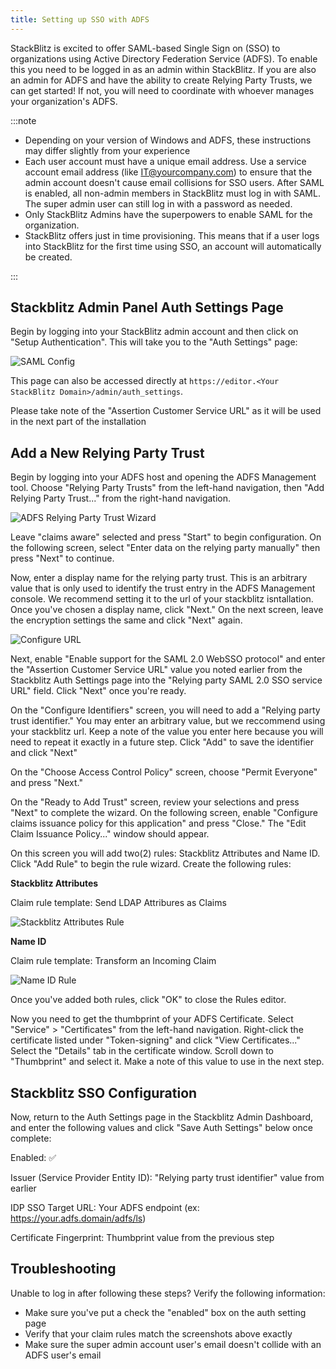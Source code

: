 ```yaml
---
title: Setting up SSO with ADFS
---
```


StackBlitz is excited to offer SAML-based Single Sign on (SSO) to organizations using Active Directory Federation Service (ADFS). To enable this you need to be logged in as an admin within StackBlitz. If you are also an admin for ADFS and have the ability to create Relying Party Trusts, we can get started! If not, you will need to coordinate with whoever manages your organization's ADFS.

:::note

- Depending on your version of Windows and ADFS, these instructions may differ slightly from your experience
- Each user account must have a unique email address. Use a service account email address (like IT@yourcompany.com) to ensure that the admin account doesn't cause email collisions for SSO users.
After SAML is enabled, all non-admin members in StackBlitz must log in with SAML. The super admin user can still log in with a password as needed.
- Only StackBlitz Admins have the superpowers to enable SAML for the organization.
- StackBlitz offers just in time provisioning. This means that if a user logs into StackBlitz for the first time using SSO, an account will automatically be created.

:::

## Stackblitz Admin Panel Auth Settings Page

Begin by logging into your StackBlitz admin account and then click on "Setup Authentication". This will take you to the "Auth Settings" page:

![SAML Config](/doc_images/saml-config.png)

This page can also be accessed directly at `https://editor.<Your StackBlitz Domain>/admin/auth_settings`.

Please take note of the "Assertion Customer Service URL" as it will be used in the next part of the installation

## Add a New Relying Party Trust

Begin by logging into your ADFS host and opening the ADFS Management tool. Choose "Relying Party Trusts" from the left-hand navigation, then "Add Relying Party Trust..." from the right-hand navigation.

![ADFS Relying Party Trust Wizard](/doc_images/ee/adfs-sso/adfs-party-trust-wizard.png)

Leave "claims aware" selected and press "Start" to begin configuration. On the following screen, select "Enter data on the relying party manually" then press "Next" to continue.

Now, enter a display name for the relying party trust. This is an arbitrary value that is only used to identify the trust entry in the ADFS Management console. We recommend setting it to the url of your stackblitz isntallation. Once you've chosen a display name, click "Next." On the next screen, leave the encryption settings the same and click "Next" again.

![Configure URL](/doc_images/ee/adfs-sso/party-trust-url.png)

Next, enable "Enable support for the SAML 2.0 WebSSO protocol" and enter the "Assertion Customer Service URL" value you noted earlier from the Stackblitz Auth Settings page into the "Relying party SAML 2.0 SSO service URL" field. Click "Next" once you're ready.

On the "Configure Identifiers" screen, you will need to add a "Relying party trust identifier." You may enter an arbitrary value, but we reccommend using your stackblitz url. Keep a note of the value you enter here because you will need to repeat it exactly in a future step. Click "Add" to save the identifier and click "Next"

On the "Choose Access Control Policy" screen, choose "Permit Everyone" and press "Next."

On the "Ready to Add Trust" screen, review your selections and press "Next" to complete the wizard. On the following screen, enable "Configure claims issuance policy for this application" and press "Close." The "Edit Claim Issuance Policy..." window should appear.

On this screen you will add two(2) rules: Stackblitz Attributes and Name ID. Click "Add Rule" to begin the rule wizard. Create the following rules:

__Stackblitz Attributes__

Claim rule template: Send LDAP Attribures as Claims

![Stackblitz Attributes Rule](/doc_images/ee/adfs-sso/stackblitz-attributes.png)

__Name ID__

Claim rule template: Transform an Incoming Claim

![Name ID Rule](/doc_images/ee/adfs-sso/name-id.png)

Once you've added both rules, click "OK" to close the Rules editor.

Now you need to get the thumbprint of your ADFS Certificate. Select "Service" > "Certificates" from the left-hand navigation. Right-click the certificate listed under "Token-signing" and click "View Certificates..." Select the "Details" tab in the certificate window. Scroll down to "Thumbprint" and select it. Make a note of this value to use in the next step.

## Stackblitz SSO Configuration

Now, return to the Auth Settings page in the Stackblitz Admin Dashboard, and enter the following values and click "Save Auth Settings" below once complete:

Enabled: ✅

Issuer (Service Provider Entity ID): "Relying party trust identifier" value from earlier

IDP SSO Target URL: Your ADFS endpoint (ex: https://your.adfs.domain/adfs/ls)

Certificate Fingerprint: Thumbprint value from the previous step

## Troubleshooting

Unable to log in after following these steps? Verify the following information:

- Make sure you've put a check the "enabled" box on the auth setting page
- Verify that your claim rules match the screenshots above exactly
- Make sure the super admin account user's email doesn't collide with an ADFS user's email












